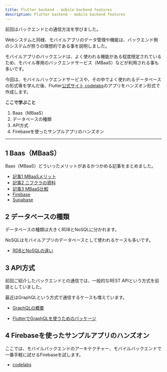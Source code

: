```yaml
---
title: Flutter backend - mobile backend features 
description: Flutter backend - mobile backend features
---
```

前回はバックエンドとの通信方法を学びました。

Webシステムと同様、モバイルアプリのデータ管理や機能は、バックエンド側のシステムが担うの理想的である事を説明しました。

モバイルアプリのバックエンドは、よく使われる機能がある程度限定されているため、モバイル専用のバックエンドサービス（MBaaS）などが利用される事も多いです。

今回は、モバイルバックエンドサービスや、その中でよく使われるデータベースの形式等を学んだ後、Flutter[公式サイト codelabs](https://firebase.google.com/codelabs/firebase-get-to-know-flutter?hl=ja#0)のアプリをハンズオン形式で作成します。


__ここで学ぶこと__
1. Baas（MBaaS）
2. データベースの種類
3. API方式
4. Firebaseを使ったサンプルアプリのハンズオン

---

## 1 Baas（MBaaS）
Baas（MBaaS）どういったメリットがあるかつかめる記事をまとめました。

- [記事1 MBaaSメリット](https://gloriumtech.com/mobile-app-backend-development/)
- [記事2 ニフクラの資料](https://mbaas.nifcloud.com/about.htm)
- [記事3 MBaaS比較](https://press.monaca.io/atsushi/13891)
- [Firebase](https://firebase.google.com/?hl=ja)
- [Supabase](https://supabase.com/)



## 2 データベースの種類
データベースの種類は大きくRDBとNoSQLに分かれます。

NoSQLはモバイルアプリのデータベースとして使われるケースも多いです。

- [RDBとNoSQLの違い](https://business.ntt-east.co.jp/content/cloudsolution/column-338.html)


## 3 API方式
前回ご紹介したバックエンドとの通信では、一般的なREST APIという方式を前提としていました。

最近はGraphQLという方式で通信するケースも増えています。

- [GraphQLの概要](https://hasura.io/learn/ja/graphql/intro-graphql/graphql-vs-rest/)

- [FlutterでGraphQLを使うためのパッケージ](https://pub.dev/packages/graphql_flutter)


## 4 Firebaseを使ったサンプルアプリのハンズオン

ここでは、モバイルバックエンドのアーキテクチャー、モバイルバックエンドで一番手軽に試せるFirebaseを試します。
- [codelabs](https://firebase.google.com/codelabs/firebase-get-to-know-flutter?hl=ja#0)
